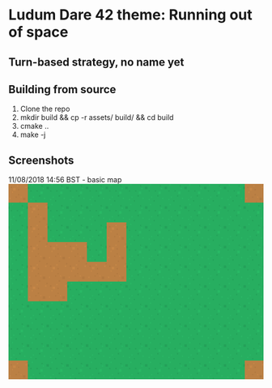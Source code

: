 # Ludum Dare 42 theme: Running out of space
## Turn-based strategy, no name yet


## Building from source

1. Clone the repo
2. mkdir build && cp -r assets/ build/ && cd build
3. cmake ..
4. make -j

## Screenshots

11/08/2018 14:56 BST - basic map
![](basic_map.png "Basic map")



